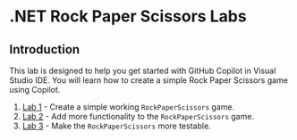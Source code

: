 # .NET Rock Paper Scissors Labs

## Introduction

This lab is designed to help you get started with GitHub Copilot in Visual Studio IDE. You will learn how to create a simple Rock Paper Scissors game using Copilot.

1. [Lab 1](./RPS-Lab-1/README.md) - Create a simple working `RockPaperScissors` game.
1. [Lab 2](./RPS-Lab-2/README.md) - Add more functionality to the `RockPaperScissors` game.
1. [Lab 3](./RPS-Lab-3/README.md) - Make the `RockPaperScissors` more testable.
